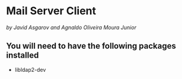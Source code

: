 # Mail Server Client

*by Javid Asgarov 
and Agnaldo Oliveira Moura Junior*

## You will need to have the following packages installed
* libldap2-dev